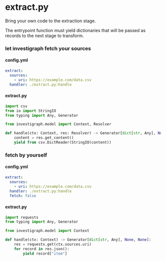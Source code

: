 # extract.py

Bring your own code to the extraction stage.

The entrypoint function must yield dictionaries that will be passed as records to the next stage to transform.

### let investigraph fetch your sources

#### config.yml

```yaml
extract:
  sources:
    - uri: https://example.com/data.csv
  handler: ./extract.py:handle
```

#### extract.py

```python
import csv
from io import StringIO
from typing import Any, Generator

from investigraph.model import Context, Resolver

def handle(ctx: Context, res: Resolver) -> Generator[dict[str, Any], None, None]:
    content = res.get_content()
    yield from csv.DictReader(StringIO(content))
```

### fetch by yourself

#### config.yml

```yaml
extract:
  sources:
    - uri: https://example.com/data.csv
  handler: ./extract.py:handle
  fetch: false
```

#### extract.py

```python
import requests
from typing import Any, Generator

from investigraph.model import Context

def handle(ctx: Context) -> Generator[dict[str, Any], None, None]:
    res = requests.get(ctx.sources.uri)
    for record in res.json():
        yield record["item"]
```
